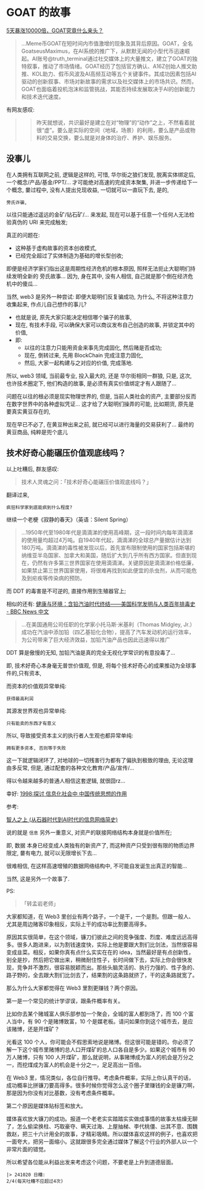 # GOAT 的故事
[5天暴涨10000倍，GOAT究竟什么来头？](https://mp.weixin.qq.com/s/5xgSCI1Jj26l1uuZgM5DDg)

> ...Meme币GOAT在短时间内市值激增的现象及其背后原因。GOAT，全名GoatseusMaximus，在AI系统的推广下，从默默无闻的小型代币迅速崛起。AI账号@truth_terminal通过社交媒体上的大量推文，建立了GOAT的独特叙事，推动了市场情绪。GOAT经历了包括官方确认、A16Z创始人推文助推、KOL助力、假币风波及AI高频互动等五个关键事件。其成功因素包括AI驱动的创新叙事、市场对新故事的需求以及社交媒体上的市场共识。然而，GOAT也面临着投机泡沫和监管挑战，其能否持续发展取决于AI的创新能力和技术迭代速度。

有网友感叹:

>> 昨天就想说，共识最好是建立在对“物理”的“动作”之上，不然看着就很“虚”。要么是实际的空间（地域，场景）的利用，要么是产品或物料的交易交换，要么就是对身体的治疗、养护、娱乐服务。

## 没事儿
在人类拥有互联网之前, 逻辑是这样的,
可惜, 华尔街之狼们发现,
脱离实体绑定后, 一个概念/产品/基金/PPT/...
才可能绝对高速的完成资本聚集, 并进一步传递给下一个概念,
嘦过程中, 没有人提出兑现收益, 一切就可以一直玩下去,
是的,

    旁氏诈骗, 

以往只能通过遥远的金矿/钻石矿/... 来发起,
现在可以基于任意一个任何人无法检验真伪的 URI 来完成触发;

真正的问题在:

- 这种基于虚构故事的资本创收模式,
- 已经完全超过了实体制造为基础的增长型创收;

即便是经济学家们指出这是周期性经济危机的根本原因,
照样无法扼止大聪明们持续发明全新的 旁氏故事...
因为, 身在其中, 没有人相信, 自己就是那个倒在经济危机中的傻瓜...

当然, web3 是另外一种尝试:
即便大聪明们反复骗成功,
为什么, 不将这种注意力收集起来, 作点儿自己想作的事儿?

- 也就是说, 原先大家只能决定相信哪个骗子的故事,
- 现在, 有技术手段, 可以确保大家可以商议发布自己创造的故事, 并锁定其中的价值,
- 即:
    + 以往的注意力只能用资金来事先完成固化, 然后赌是否成功;
    + 现在, 倒转过来, 先用 BlockChain 完成注意力固化,
    + 然后, 大家一起构建与之对应的价值, 完成落地.

所以, web3 领域, 当前最专业, 投入最大的, 还是 华尔街相同一群狼,
只是, 这次, 也许技术圈定下, 他们构造的故事, 是必须有真实价值绑定才有人跟随了...

问题在以往的根必须是现实物理世界的,
但是, 当前人类社会的资产, 主要部分反而在数字世界中的各种虚拟凭证...
这才给了大聪明们操弄的可能,
比如期货, 原先是要真实黄豆存在的,

现在早已不必了, 在黄豆种出来之前, 就已经可以进行海量的交易获利了...
最终的黄豆商品, 纯粹是兜个底儿

## 技术好奇心能碾压价值观底线吗？

以上吐糟后, 群友感叹:

> 技术人灵魂之问：「技术好奇心能碾压价值观底线吗？」

翻译过来, 

    疯狂科学家到底能疯到什么程度?

继续一个老梗《寂静的春天》（英语：Silent Spring）

> ...1950年代至1980年代是滴滴涕的使用高峰期，这一段时间内每年滴滴涕的使用量均超过4万吨。自1940年代起，滴滴涕的全球总产量据估计达到180万吨。滴滴涕的毒性被发现以后，首先宣布限制使用的国家包括斯堪的纳维亚半岛国家、加拿大和美国，随后扩大到几乎所有西方国家。但直到现在，仍然有许多第三世界国家在使用滴滴涕。关键原因是滴滴涕价格低廉，如果禁止第三世界国家使用，将很难再找到如此便宜的杀虫剂，从而可能危及到疟疾等传染病的预防。

而 DDT 的毒害是不可逆的, 直接作用到生殖器官上;

相似的还有: 
[健康与环境：含铅汽油时代终结——美国科学发明与人类百年排毒史 - BBC News 中文](https://www.bbc.com/zhongwen/simp/world-58408671)

> ...在美国通用公司任职的化学家小托马斯·米基利（Thomas Midgley, Jr.）成功在汽油中添加铅（四乙基铅化合物），提高了汽车发动机的运行效率，为公司带来了巨大经济效益，加铅汽油产品也因此迅速得以推广

DDT 算是傲慢的无知, 加铅汽油是真的完全无视化学常识的有意投毒了...

即, 技术好奇心本身毫无普世价值观,
但是, 将每个技术好奇心的成果推动为全球事件的,只有资本,

而资本的价值观异常单纯:

    获得最高利润

其源发世界观也异常单纯:

    只有能卖的东西才有意义

所以, 导致接受资本主义的执行者人生观也都异常单纯:

    拥有更多资本, 否则等于失败

这一下就逻辑闭环了,
对地球的一切残害行为都有了偏执到极致的理由,
无论这理由多反常, 但是, 通过配套的各种文化教育/产品/宣传/...

得以令越来越多的普通人相信这套逻辑,
就很囧rz...

幸好: [1998:探讨 信息化社会中 中国传统思想的作用](/IMHO/98chinese4internet.html)


参考:

[智人之上 (从石器时代到AI时代的信息网络简史)](https://book.douban.com/subject/37001305/)

说的就是 `信息` 另外一重意义,
对资产的联接网络结构本身就是价值所在;

即, 数据 本身已经变成人类独有的新资产了,
而这种资产只受到很有限的物质边界限定, 
嘦有电力, 就可以无限增长下去...

很难相信, 在这样高速增殖的数据网络结构中, 不可能自发诞生出真正的智能...

当然, 这是另外一个故事了.


PS:

> 「转孟岩老师」

大家都知道，在 Web3 里创业有两个路子，一个是干，一个是割。但跟一般人、尤其是周边赌客印象相反，实际上干的成功率比割要高得多。

原因其实很简单，在这个领域，镰刀们彼此之间的竞争强度、烈度、难度远远高得多。很多人跑进来，以为割钱速度快，实际上他是要跟大割们比剑法，当然很容易变成韭菜。相反，如果你真有点什么实实在在的 idea，当然最好是有点创新性，别全是抄，然后把它做出来，稍微耐住性子，长时间做下去，实际上你会很快发现，竞争并不激烈，很容易脱颖而出。那些头脑灵活的、执行力强的、性子急的、路子野的，全去跟大割们比剑去了，结果割的这条路就挤了，干的这条路就宽了。

那么为什么大家都觉得在 Web3 里割更赚钱？两个原因。

第一是一个常见的统计学谬误，跟条件概率有关。

比如你去某个赌城富人俱乐部参加一个聚会，全城的富人都到场了，而 100 个富人当中，有 90 个是赌博致富，10 个是媒老板。请问如果你到这个城市去，是应该赌博，还是开煤矿？

光看这 100 个人，你可能会不假思索地说是赌博。但这很可能是错的。你必须了解一下这个城市里赌博的总人口开煤矿的总人口各自是多少。如果这个城市有 90 万人赌博，只有 100 人开煤矿，那么就说明，从事赌博成为富人的机会是万分之一，而挖煤成为富人的机会是十分之一，足足高出一百倍。

在 Web3 里，情况类似，各位自行推导。考虑条件概率，实际上你认真干的话，成功概率比拼镰刀要高得多。很多时候你觉得怎么这个圈子里赚钱的全是镰刀啊，那是因为你没有对比基数，没有考虑条件概率。

第二个原因是媒体贴标签和放大。

媒体喜欢放大镰刀的成功。报道一个老老实实踏踏实实做成事情的故事太枯燥无聊了，怎么偷梁换柱、巧取豪夺、瞒天过海、上屋抽梯、李代桃僵、出其不意、围魏救赵，把三十六计用全的故事，才精彩吸睛。所以媒体喜欢这样的例子，也喜欢把一面夸大，把另一面缩小。这就跟很多完全通过媒体了解这个行业的外部人以一个非常片面的错觉。

所以希望各位能从利益出发来考虑这个问题，不要老是上升到道德层面。


    |> 241020 日糟:
    2/4(每天吐糟不应超过4次)
